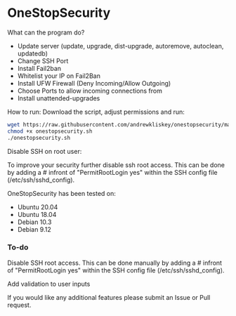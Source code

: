 # OneStopSecurity

What can the program do?
  - Update server (update, upgrade, dist-upgrade, autoremove, autoclean, updatedb)
  - Change SSH Port 
  - Install Fail2ban
  - Whitelist your IP on Fail2Ban
  - Install UFW Firewall (Deny Incoming/Allow Outgoing)
  - Choose Ports to allow incoming connections from
  - Install unattended-upgrades

How to run:
Download the script, adjust permissions and run:
```bash
wget https://raw.githubusercontent.com/andrewkliskey/onestopsecurity/master/onestopsecurity.sh
chmod +x onestopsecurity.sh
./onestopsecurity.sh
```
Disable SSH on root user:

To improve your security further disable ssh root access.
This can be done by adding a # infront of "PermitRootLogin yes" within the SSH config file (/etc/ssh/sshd_config).

OneStopSecurity has been tested on:
  - Ubuntu 20.04
  - Ubuntu 18.04
  - Debian 10.3
  - Debian 9.12

### To-do

Disable SSH root access.
This can be done manually by adding a # infront of "PermitRootLogin yes" within the SSH config file (/etc/ssh/sshd_config).

Add validation to user inputs
  

If you would like any additional features please submit an Issue or Pull request.
